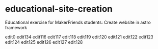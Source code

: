 # educational-site-creation
Educational exercise for MakerFriends students: Create website in astro framework

edit0
edit134
edit116
edit117
edit118
edit119
edit120
edit121
edit122
edit123
edit124
edit125
edit126
edit127
edit128
